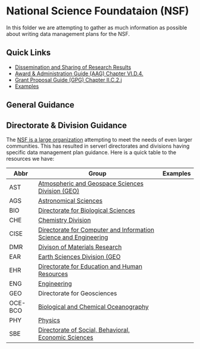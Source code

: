 # National Science Foundataion (NSF) 

In this folder we are attempting to gather as much information as possible about writing data management plans for the NSF. 

## Quick Links 

+ [Dissemination and Sharing of Research Results](http://www.nsf.gov/bfa/dias/policy/dmp.jsp) 
+ [Award & Administration Guide (AAG) Chapter VI.D.4.](http://www.nsf.gov/pubs/policydocs/pappguide/nsf15001/aag_6.jsp#VID4)
+ [Grant Proposal Guide (GPG) Chapter II.C.2.j](http://www.nsf.gov/pubs/policydocs/pappguide/nsf15001/gpg_2.jsp#dmp)
+ [Examples](https://github.com/bulib/dmp/tree/master/funders/NSF/examples)

## General Guidance 

## Directorate & Division Guidance 

The [NSF is a large organization](https://nsf.gov/staff/orglist.jsp) attempting to meet the needs of even larger communities. This has resulted in serverl directorates and divisions having specific data management plan guidance. Here is a quick table to the resources we have: 

| Abbr | Group | Examples |
| --- | --- | ---  |
| AST | [Atmospheric and Geospace Sciences Division (GEO)](NSF-AGS.md) | |
| AGS | [Astronomical Sciences](NSF-AST.md)| |
| BIO | [Directorate for Biological Sciences](NSF-BIO.md) | |
| CHE | [Chemistry Division](NSF-CHE.md)| |
| CISE | [Directorate for Computer and Information Science and Engineering](NSF-CISE.md)|  |
| DMR | [Divison of Materials Research](NSF-DMR.md) | |
| EAR | [Earth Sciences Division (GEO](NSF-EAR.md)| |
| EHR | [Directorate for Education and Human Resources](NSF-EHR.md) | |
| ENG | [Engineering](NSF-ENG.md) | |
| GEO | Directorate for Geosciences | | 
| OCE-BCO | [Biological and Chemical Oceanography](NSF-OCE-BCO-DMO.md) | | 
| PHY | [Physics](NSF-PHY.md)  | | 
| SBE | [Directorate of Social, Behavioral, Economic Sciences](NSF-SBE.md)| |


 
